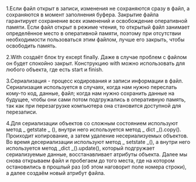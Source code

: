 1.Если файл открыт в записи, изменения не сохраняются сразу в файл, а сохраняются в момент заполнения буфера. Закрытие файла 
гарантирует сохранение всех изменений и освобождение оперативной памяти. Если файл открыт в режиме чтения, то открытый файл занимает определённое место в оперативной памяти, поэтому при отсутствии необходимости пользоваться этим файлом, лучше его закрыть, чтобы освободить память.

2.With создаёт блок  try except finally. Даже в случае проблем с файлом он будет спокойно закрыт.
Конструкцию with можно использовать для любого объекта, где есть start и finish.

3.Сериализация - процесс кодирования и записи информации в файл. Сериализация используется в случаях, когда нам нужно переслать кому-то код, данные, файл; когда нам нужно сохранить данные на будущее, чтобы они сами потом подгружались в оперативную память, так как при перезагрузке компьютера она становится доступной для перезаписи.

4.Для сериализации объектов со сложным состоянием используют метод _ getstate _ (), внутри него используется метод _ dict _().copy(). Проиходит копирование, а затем удаление несериализуемых объектов. Во время десериализации используют метод _ setstate _(), а внутри него используется метод _dict _().update(), который подгружает сериализуемые данные, восстанавливает атрибуты объекта. Далее мы снова открываем файл и пробегаем до того места, где на котором остановились в прошлый раз (об этом наговорит поле номера строки), а далее создаём новый атрибут файла.